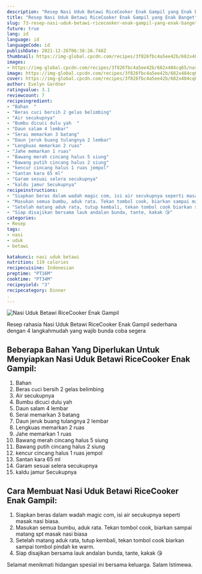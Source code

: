 ```yaml
---
description: "Resep Nasi Uduk Betawi RiceCooker Enak Gampil yang Enak Banget"
title: "Resep Nasi Uduk Betawi RiceCooker Enak Gampil yang Enak Banget"
slug: 73-resep-nasi-uduk-betawi-ricecooker-enak-gampil-yang-enak-banget
future: true
lang: id
language: id
languageCode: id
publishDate: 2021-12-26T06:38:26.748Z 
thumbnail: https://img-global.cpcdn.com/recipes/3f826fbc4a5ee42b/682x484cq65/nasi-uduk-betawi-ricecooker-enak-gampil-foto-resep-utama.png
images:
- https://img-global.cpcdn.com/recipes/3f826fbc4a5ee42b/682x484cq65/nasi-uduk-betawi-ricecooker-enak-gampil-foto-resep-utama.png
image: https://img-global.cpcdn.com/recipes/3f826fbc4a5ee42b/682x484cq65/nasi-uduk-betawi-ricecooker-enak-gampil-foto-resep-utama.png
cover: https://img-global.cpcdn.com/recipes/3f826fbc4a5ee42b/682x484cq65/nasi-uduk-betawi-ricecooker-enak-gampil-foto-resep-utama.png
author: Evelyn Gardner
ratingvalue: 3.1
reviewcount: 7
recipeingredient:
- "Bahan  "
- "Beras cuci bersih 2 gelas belimbing"
- "Air secukupnya"
- "Bumbu dicuci dulu yah  "
- "Daun salam 4 lembar"
- "Serai memarkan 3 batang"
- "Daun jeruk buang tulangnya 2 lembar"
- "Lengkuas memarkan 2 ruas"
- "Jahe memarkan 1 ruas"
- "Bawang merah cincang halus 5 siung"
- "Bawang putih cincang halus 2 siung"
- "kencur cincang halus 1 ruas jempol"
- "Santan kara 65 ml"
- "Garam sesuai selera secukupnya"
- "kaldu jamur Secukupnya"
recipeinstructions:
- "Siapkan beras dalam wadah magic com, isi air secukupnya seperti masak nasi biasa."
- "Masukan semua bumbu, aduk rata. Tekan tombol cook, biarkan sampai matang spt masak nasi biasa"
- "Setelah matang aduk rata, tutup kembali, tekan tombol cook biarkan sampai tombol pindah ke warm."
- "Siap disajikan bersama lauk andalan bunda, tante, kakak 😘"
categories:
- Resep
tags:
- nasi
- uduk
- betawi

katakunci: nasi uduk betawi 
nutrition: 119 calories
recipecuisine: Indonesian
preptime: "PT16M"
cooktime: "PT34M"
recipeyield: "3"
recipecategory: Dinner
. 
---
```



![Nasi Uduk Betawi RiceCooker Enak Gampil](https://img-global.cpcdn.com/recipes/3f826fbc4a5ee42b/682x484cq65/nasi-uduk-betawi-ricecooker-enak-gampil-foto-resep-utama.png)

Resep rahasia Nasi Uduk Betawi RiceCooker Enak Gampil  sederhana dengan 4 langkahmudah yang wajib bunda coba segera

<!--inarticleads1-->

## Beberapa Bahan Yang Diperlukan Untuk Menyiapkan Nasi Uduk Betawi RiceCooker Enak Gampil:

1. Bahan  
1. Beras cuci bersih 2 gelas belimbing
1. Air secukupnya
1. Bumbu dicuci dulu yah  
1. Daun salam 4 lembar
1. Serai memarkan 3 batang
1. Daun jeruk buang tulangnya 2 lembar
1. Lengkuas memarkan 2 ruas
1. Jahe memarkan 1 ruas
1. Bawang merah cincang halus 5 siung
1. Bawang putih cincang halus 2 siung
1. kencur cincang halus 1 ruas jempol
1. Santan kara 65 ml
1. Garam sesuai selera secukupnya
1. kaldu jamur Secukupnya



<!--inarticleads2-->

## Cara Membuat Nasi Uduk Betawi RiceCooker Enak Gampil:

1. Siapkan beras dalam wadah magic com, isi air secukupnya seperti masak nasi biasa.
1. Masukan semua bumbu, aduk rata. Tekan tombol cook, biarkan sampai matang spt masak nasi biasa
1. Setelah matang aduk rata, tutup kembali, tekan tombol cook biarkan sampai tombol pindah ke warm.
1. Siap disajikan bersama lauk andalan bunda, tante, kakak 😘




Selamat menikmati hidangan spesial ini bersama keluarga. Salam Istimewa.
